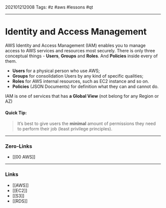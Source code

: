 202101212008
Tags: #z #aws #lessons #qt

---
# Identity and Access Management

AWS Identity and Access Management (IAM) enables you to manage access to AWS services and resources most securely. There is only three conceptual things - **Users**, **Groups** and **Roles**. And **Policies** inside every of them.

- **Users** for a physical person who use AWS;
- **Groups** for consolidation Users by any kind of specific qualities;
- **Roles** for AWS internal resources, such as EC2 instance and so on.
- **Policies** (JSON Documents) for definition what they can and cannot do.

IAM is one of services that has **a Global View** (not belong for any Region or AZ)

#### Quick Tip:
> It’s best to give users the **minimal** amount of permissions they need to perform their job (least privilege principles).

---
### Zero-Links
- [[00 AWS]]
---
### Links
- [[AWS]]
- [[EC2]]
- [[S3]]
- [[RDS]]